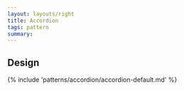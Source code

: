 ```yaml
---
layout: layouts/right
title: Accordion
tags: pattern
summary:
---
```


## Design
{% include 'patterns/accordion/accordion-default.md' %}
